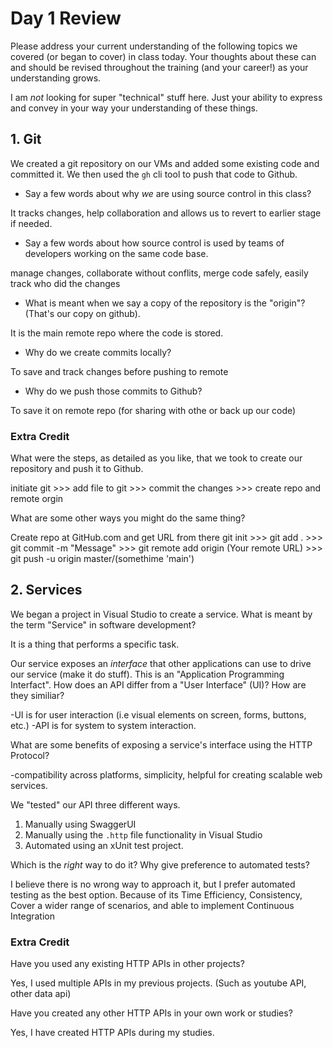 # Day 1 Review

Please address your current understanding of the following topics we covered (or began to cover) in class today. Your thoughts about these can and should be revised throughout the training (and your career!) as your understanding grows.

I am *not* looking for super "technical" stuff here. Just your ability to express and convey in your way your understanding of these things.

## 1. Git

We created a git repository on our VMs and added some existing code and committed it. We then used the `gh` cli tool to push that code to Github. 

- Say a few words about why *we* are using source control in this class?

It tracks changes, help collaboration and allows us to revert to earlier stage if needed.

- Say a few words about how source control is used by teams of developers working on the same code base.

manage changes, collaborate without conflits, merge code safely, easily track who did the changes

- What is meant when we say a copy of the repository is the "origin"? (That's our copy on github).

It is the main remote repo where the code is stored.

- Why do we create commits locally?

To save and track changes before pushing to remote

- Why do we push those commits to Github?

To save it on remote repo (for sharing with othe or back up our code) 


### Extra Credit

What were the steps, as detailed as you like, that we took to create our repository and push it to Github.

initiate git >>> add file to git >>> commit the changes >>> create repo and remote orgin

What are some other ways you might do the same thing?

Create repo at GitHub.com and get URL from there
git init >>> git add . >>> git commit -m "Message" >>> git remote add origin (Your remote URL) >>> git push -u origin master/(somethime 'main')


## 2. Services

We began a project in Visual Studio to create a service. What is meant by the term "Service" in software development?

It is a thing that performs a specific task.

Our service exposes an *interface* that other applications can use to drive our service (make it do stuff). This is an
"Application Programming Interfact". How does an API differ from a "User Interface" (UI)? How are they similiar?

-UI is for user interaction (i.e visual elements on screen, forms, buttons, etc.)
-API is for system to system interaction.

What are some benefits of exposing a service's interface using the HTTP Protocol?

-compatibility across platforms, simplicity, helpful for creating scalable web services.

We "tested" our API three different ways. 

1. Manually using SwaggerUI
2. Manually using the `.http` file functionality in Visual Studio
3. Automated using an xUnit test project.

Which is the *right* way to do it? Why give preference to automated tests? 

I believe there is no wrong way to approach it, but I prefer automated testing as the best option. 
Because of its Time Efficiency, Consistency, Cover a wider range of scenarios, and able to implement Continuous Integration

### Extra Credit

Have you used any existing HTTP APIs in other projects?

Yes, I used multiple APIs in my previous projects. (Such as youtube API, other data api)

Have you created any other HTTP APIs in your own work or studies?

Yes, I have created HTTP APIs during my studies. 
